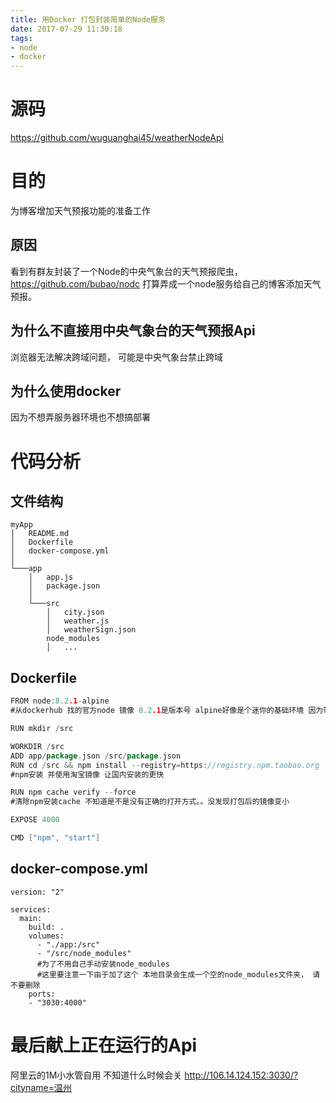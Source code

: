 ```yaml
---
title: 用Docker 打包封装简单的Node服务
date: 2017-07-29 11:30:18
tags:
- node
- docker
---
```


# 源码
https://github.com/wuguanghai45/weatherNodeApi

# 目的
为博客增加天气预报功能的准备工作

## 原因
看到有群友封装了一个Node的中央气象台的天气预报爬虫，https://github.com/bubao/nodc
打算弄成一个node服务给自己的博客添加天气预报。

## 为什么不直接用中央气象台的天气预报Api
浏览器无法解决跨域问题， 可能是中央气象台禁止跨域

## 为什么使用docker
因为不想弄服务器环境也不想搞部署


# 代码分析

## 文件结构
```
myApp
│   README.md
│   Dockerfile
│   docker-compose.yml
│
└───app
    │   app.js
    │   package.json
    │
    └───src
        │   city.json
        │   weather.js
        │   weatherSign.json
        node_modules
        │   ...
```

## Dockerfile
```go
FROM node:8.2.1-alpine
#从dockerhub 找的官方node 镜像 8.2.1是版本号 alpine好像是个迷你的基础环境 因为带这个后缀的包基本都很小

RUN mkdir /src

WORKDIR /src
ADD app/package.json /src/package.json
RUN cd /src && npm install --registry=https://registry.npm.taobao.org
#npm安装 并使用淘宝镜像 让国内安装的更快

RUN npm cache verify --force
#清除npm安装cache 不知道是不是没有正确的打开方式。。没发现打包后的镜像变小

EXPOSE 4000

CMD ["npm", "start"]

```

## docker-compose.yml

```
version: "2"

services:
  main:
    build: .
    volumes:
      - "./app:/src"
      - "/src/node_modules"
      #为了不用自己手动安装node_modules
      #这里要注意一下由于加了这个 本地目录会生成一个空的node_modules文件夹， 请不要删除
    ports:
    - "3030:4000"
```

# 最后献上正在运行的Api
阿里云的1M小水管自用 不知道什么时候会关
http://106.14.124.152:3030/?cityname=温州

